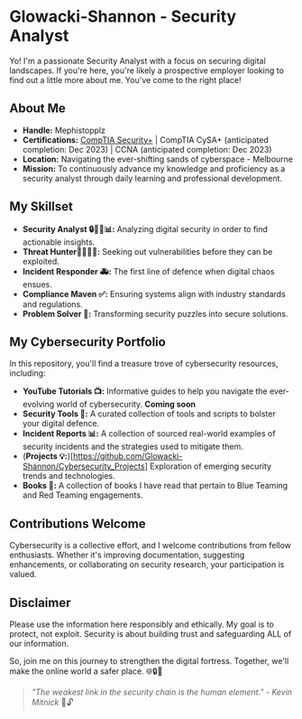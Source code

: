 # Glowacki-Shannon - Security Analyst

Yo! I'm a passionate Security Analyst with a focus on securing digital landscapes. If you're here, you're likely a prospective employer looking to find out a little more about me. You've come to the right place!

## About Me

- **Handle:** Mephistopplz
- **Certifications:** [CompTIA Security+](https://www.credly.com/badges/0763735c-eae2-401b-a717-b1476a43322b/public_url) | CompTIA CySA+ (anticipated completion: Dec 2023) | CCNA (anticipated completion: Dec 2023)
- **Location:** Navigating the ever-shifting sands of cyberspace - Melbourne
- **Mission:** To continuously advance my knowledge and proficiency as a security analyst through daily learning and professional development.

## My Skillset

- **Security Analyst 🔒🕵️‍♂️📊:** Analyzing digital security in order to find actionable insights.
- **Threat Hunter🕵🏼‍♂️🌐:** Seeking out vulnerabilities before they can be exploited.
- **Incident Responder 🚑:** The first line of defence when digital chaos ensues.
- **Compliance Maven ✅:** Ensuring systems align with industry standards and regulations.
- **Problem Solver 🧩:** Transforming security puzzles into secure solutions.

## My Cybersecurity Portfolio

In this repository, you'll find a treasure trove of cybersecurity resources, including:

- **YouTube Tutorials 📺:** Informative guides to help you navigate the ever-evolving world of cybersecurity. **Coming soon**
- **Security Tools 🧰:** A curated collection of tools and scripts to bolster your digital defence.
- **Incident Reports 📊:** A collection of sourced real-world examples of security incidents and the strategies used to mitigate them.
- (**Projects 💡:**)[https://github.com/Glowacki-Shannon/Cybersecurity_Projects] Exploration of emerging security trends and technologies.
- **Books 📖:** A collection of books I have read that pertain to Blue Teaming and Red Teaming engagements.

## Contributions Welcome

Cybersecurity is a collective effort, and I welcome contributions from fellow enthusiasts. Whether it's improving documentation, suggesting enhancements, or collaborating on security research, your participation is valued.

## Disclaimer

Please use the information here responsibly and ethically. My goal is to protect, not exploit. Security is about building trust and safeguarding ALL of our information.

So, join me on this journey to strengthen the digital fortress. Together, we'll make the online world a safer place. 🌐🔒🚀

> *"The weakest link in the security chain is the human element." - Kevin Mitnick* 🧠🔓
